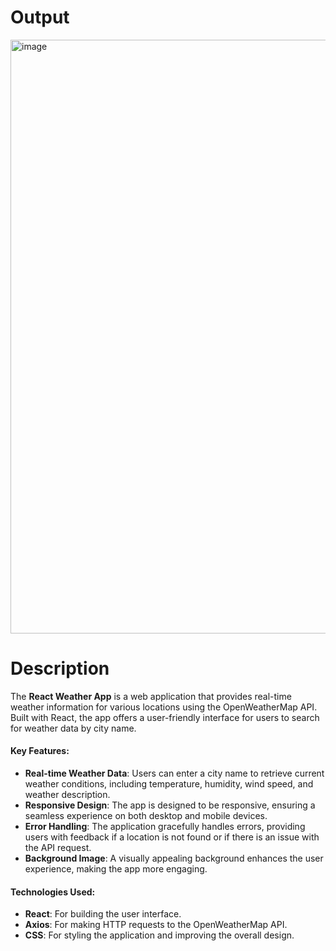 # Output
<img width="950" alt="image" src="https://github.com/user-attachments/assets/91009652-e1ac-4ce8-b348-0322231a3483">

# Description

The **React Weather App** is a web application that provides real-time weather information for various locations using the OpenWeatherMap API. Built with React, the app offers a user-friendly interface for users to search for weather data by city name. 

#### Key Features:
- **Real-time Weather Data**: Users can enter a city name to retrieve current weather conditions, including temperature, humidity, wind speed, and weather description.
- **Responsive Design**: The app is designed to be responsive, ensuring a seamless experience on both desktop and mobile devices.
- **Error Handling**: The application gracefully handles errors, providing users with feedback if a location is not found or if there is an issue with the API request.
- **Background Image**: A visually appealing background enhances the user experience, making the app more engaging.

#### Technologies Used:
- **React**: For building the user interface.
- **Axios**: For making HTTP requests to the OpenWeatherMap API.
- **CSS**: For styling the application and improving the overall design.

 
